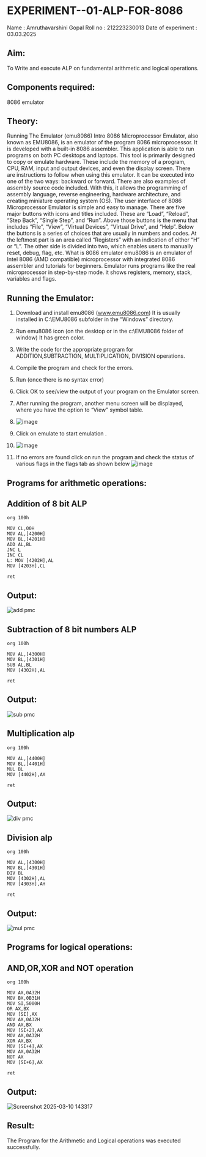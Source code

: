 # EXPERIMENT--01-ALP-FOR-8086

Name : Amruthavarshini Gopal
Roll no : 212223230013
Date of experiment : 03.03.2025

## Aim: 

To Write and execute ALP on fundamental arithmetic and logical operations.

## Components required:

8086  emulator 

## Theory:

Running The Emulator (emu8086) Intro 8086 Microprocessor Emulator, also known as EMU8086, is an emulator of the program 8086 microprocessor. It is developed with a built-in 8086 assembler. This application is able to run programs on both PC desktops and laptops. This tool is primarily designed to copy or emulate hardware. These include the memory of a program, CPU, RAM, input and output devices, and even the display screen. There are instructions to follow when using this emulator. It can be executed into one of the two ways: backward or forward. There are also examples of assembly source code included. With this, it allows the programming of assembly language, reverse engineering, hardware architecture, and creating miniature operating system (OS). The user interface of 8086 Microprocessor Emulator is simple and easy to manage. There are five major buttons with icons and titles included. These are “Load”, “Reload”, “Step Back”, “Single Step”, and “Run”. Above those buttons is the menu that includes “File”, “View”, “Virtual Devices”, “Virtual Drive”, and “Help”. Below the buttons is a series of choices that are usually in numbers and codes. At the leftmost part is an area called “Registers” with an indication of either “H” or “L”. The other side is divided into two, which enables users to manually reset, debug, flag, etc. What is 8086 emulator emu8086 is an emulator of Intel 8086 (AMD compatible) microprocessor with integrated 8086 assembler and tutorials for beginners. Emulator runs programs like the real microprocessor in step-by-step mode. it shows registers, memory, stack, variables and flags.


## Running the Emulator:
 
1.	Download and install emu8086 (www.emu8086.com) It is usually installed in C:\EMU8086 subfolder in the “Windows” directory.

2.	Run  emu8086 icon (on the desktop or in the c:\EMU8086 folder of window) It has green color.

3.	Write the code for the appropriate program for ADDITION,SUBTRACTION, MULTIPLICATION,  DIVISION operations.

4.	Compile the program and check for the errors.

5.	Run (once there is no syntax error) 

6.	Click OK to see/view the output of your program on the Emulator screen. 

7.	After running the program, another menu screen will be displayed, where you have the option to “View” symbol table.

8. ![image](https://user-images.githubusercontent.com/36288975/189273263-d65baae9-4b8f-4723-afb3-c0ffa4052b04.png)

9.	Click on emulate to start emulation .

10. ![image](https://user-images.githubusercontent.com/36288975/189273273-9bb36ec1-e2e8-4892-8d35-37707332bfdc.png)

11.	If no errors are found click on run the program and check the status of various flags in the flags tab as shown below 
![image](https://user-images.githubusercontent.com/36288975/189273277-113a2a33-4a40-4ff8-95a5-ecd3a1f504fe.png)

## Programs for arithmetic  operations:

## Addition of 8 bit ALP 
```
org 100h

MOV CL,00H
MOV AL,[4200H]
MOV BL,[4201H]
ADD AL,BL
JNC L
INC CL
L: MOV [4202H],AL
MOV [4203H],CL

ret
```
## Output:
![add pmc](https://github.com/user-attachments/assets/e81e1a6d-6285-4d9e-89fa-aeef7dfdcc40)

## Subtraction of 8 bit numbers  ALP
```
org 100h

MOV AL,[4300H]
MOV BL,[4301H]
SUB AL,BL
MOV [4302H],AL

ret
```
## Output:
![sub pmc](https://github.com/user-attachments/assets/ed35191c-4c26-4af6-bf03-397152dbca9b)

## Multiplication alp 
```
org 100h

MOV AL,[4400H]
MOV BL,[4401H]
MUL BL
MOV [4402H],AX

ret
```
## Output:
![div pmc](https://github.com/user-attachments/assets/4d766b3c-247e-4bf2-844e-87937b8cb6fe)

## Division alp 
```
org 100h

MOV AL,[4300H]
MOV BL,[4301H]
DIV BL
MOV [4302H],AL
MOV [4303H],AH

ret
```
## Output:
![mul pmc](https://github.com/user-attachments/assets/bf33287b-a69d-486b-88cb-4dc19b99c1f0)

## Programs for logical  operations:

## AND,OR,XOR and NOT operation
```
org 100h

MOV AX,0A32H
MOV BX,0B31H
MOV SI,5000H
OR AX,BX
MOV [SI],AX
MOV AX,0A32H
AND AX,BX
MOV [SI+2],AX
MOV AX,0A32H
XOR AX,BX
MOV [SI+4],AX
MOV AX,0A32H
NOT AX
MOV [SI+6],AX

ret
```
## Output:
![Screenshot 2025-03-10 143317](https://github.com/user-attachments/assets/acc8f23e-a81b-4aeb-8052-9f35f656495c)

## Result:

The Program for the Arithmetic and Logical operations was executed successfully.
 








